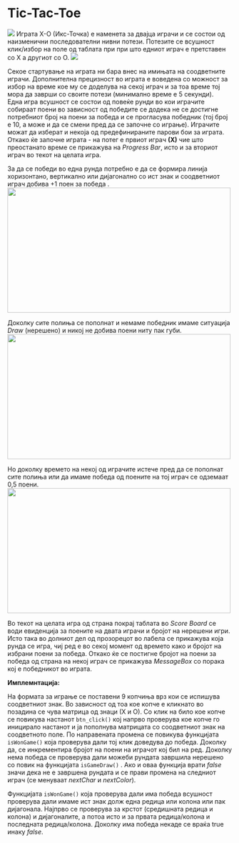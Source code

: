 # Tic-Tac-Toe
<img src="http://i.imgur.com/hj8rm3C.png" />
Играта Х-О (Икс-Точка) е наменета за двајца играчи  и  се состои од наизменични последователни нивни потези.  Потезите се всушност клик/избор на поле од таблата при при што едниот играч  е претставен со Х а другиот со О.  

<img src="http://i.imgur.com/x2jfGul.png" />

 Секое стартување на играта ни бара внес на имињата на соодветните играчи. Дополнителна прецизност во играта е воведена со можност за избор на време кое му се доделува на секој играч и за тоа време тој мора да заврши со своите потези (минимално време е 5 секунди).   
 Една игра всушност се состои од повеќе рунди  во кои играчите собираат поени во зависност од победите се додека не се достигне потребниот број на поени за победа и се прогласува победник (тој број е 10, а може и да се смени пред да се започне со играње). Играчите можат да изберат и некоја од предефинираните парови бои за играта. Откако ќе започне играта - на потег е првиот играч **(Х)** чие што преостанато време се прикажува на *Progress Bar*, исто и за вториот играч во текот на целата игра.  
   
     
     
За да се победи во една рунда потребно е да се формира линија хоризонтано, вертикално или дијагонално со ист знак  и соодветниот играч добива +1 поен за победа .  
<img src="http://i.imgur.com/9oDQaFj.png" width="500" height="280" />

Доколку сите полиња се пополнат и немаме победник имаме ситуација *Draw* (нерешено) и никој не добива поени ниту пак губи.  
<img src="http://i.imgur.com/2vIZoXf.png" width="500" height="280" />  

Но доколку времето на некој од играчите истече пред да се пополнат сите полиња или да имаме победа од поените на тој играч се одземаат  0,5 поени.  
<img src="http://i.imgur.com/AeVXAxG.png" width="500" height="280" />    
 
Во текот на целата игра од страна покрај таблата во *Score Board* се води евиденција за поените на двата играчи и бројот на нерешени игри. Исто така во долниот дел од прозорецот  во лабела се прикажува која рунда се игра, чиј ред е во секој момент од времето како и бројот на избрани поени за победа. Откако ќе се постигне бројот на поени за победа од страна на некој играч се прикажува *MessageBox* со порака кој е победникот во играта.

**Имплемнтација:**  

На формата за играње се поставени 9 копчиња врз кои се испишува соодветниот знак. Во зависност од тоа кое копче е кликнато во позадина се чува матрица од знаци (Х и О). Со клик на било кое копче се повикува настанот `btn_click()` кој напрво проверува кое копче го иницирало  настанот и ја пополнува матрицата со соодветниот знак на соодветното поле. По направената промена се повикува функцијата `isWonGame()`  која проверува дали тој клик доведува до победа. Доколку да, се инкрементира бројот на поени на играчот кој бил на ред. Доколку нема победа се проверува дали можеби рундата завршила нерешено со повик на функцијата `isGameDraw()` . Ако и оваа функција врати *false* значи дека не е завршена рундата и се прави промена на следниот играч (се менуваат *nextChar* и *nextColor*).  

Функцијата `isWonGame()` која проверува дали има победа всушност проверува дали имаме ист знак долж една редица или колона или пак дијагонала. Најпрво се проверува за крстот (средишната редица и колона) и дијагоналите, а потоа исто и за првата редица/колона и последната редица/колона. Доколку има победа некаде се враќа true инаку *false*.  


 
